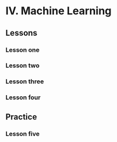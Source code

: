 # IV. Machine Learning

## Lessons

### Lesson one

### Lesson two


### Lesson three


### Lesson four




## Practice


### Lesson five




